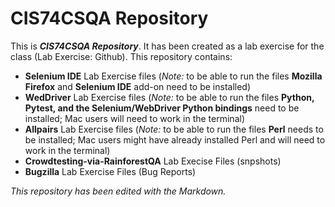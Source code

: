 # CIS74CSQA Repository #
This is ***CIS74CSQA Repository***. It has been created as a lab exercise for the class (Lab Exercise: Github).
This repository contains:
- **Selenium IDE** Lab Exercise files (*Note:* to be able to run the files **Mozilla Firefox** and **Selenium IDE** add-on need to be installed)
- **WedDriver** Lab Exercise files (*Note:* to be able to run the files **Python, Pytest, and the Selenium/WebDriver Python bindings** need to be installed; Mac users will need to work in the terminal)
- **Allpairs** Lab Exercise files (*Note:* to be able to run the files **Perl** needs to be installed; Mac users might have already installed Perl and will need to work in the terminal)
- **Crowdtesting-via-RainforestQA** Lab Execise Files (snpshots)
- **Bugzilla** Lab Exercise Files (Bug Reports)

*This repository has been edited with the Markdown.*
